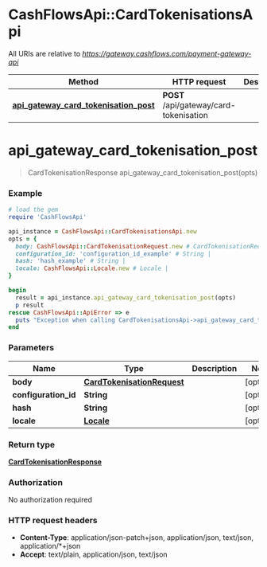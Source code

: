 # CashFlowsApi::CardTokenisationsApi

All URIs are relative to *https://gateway.cashflows.com/payment-gateway-api*

Method | HTTP request | Description
------------- | ------------- | -------------
[**api_gateway_card_tokenisation_post**](CardTokenisationsApi.md#api_gateway_card_tokenisation_post) | **POST** /api/gateway/card-tokenisation | 

# **api_gateway_card_tokenisation_post**
> CardTokenisationResponse api_gateway_card_tokenisation_post(opts)



### Example
```ruby
# load the gem
require 'CashFlowsApi'

api_instance = CashFlowsApi::CardTokenisationsApi.new
opts = { 
  body: CashFlowsApi::CardTokenisationRequest.new # CardTokenisationRequest | 
  configuration_id: 'configuration_id_example' # String | 
  hash: 'hash_example' # String | 
  locale: CashFlowsApi::Locale.new # Locale | 
}

begin
  result = api_instance.api_gateway_card_tokenisation_post(opts)
  p result
rescue CashFlowsApi::ApiError => e
  puts "Exception when calling CardTokenisationsApi->api_gateway_card_tokenisation_post: #{e}"
end
```

### Parameters

Name | Type | Description  | Notes
------------- | ------------- | ------------- | -------------
 **body** | [**CardTokenisationRequest**](CardTokenisationRequest.md)|  | [optional] 
 **configuration_id** | **String**|  | [optional] 
 **hash** | **String**|  | [optional] 
 **locale** | [**Locale**](.md)|  | [optional] 

### Return type

[**CardTokenisationResponse**](CardTokenisationResponse.md)

### Authorization

No authorization required

### HTTP request headers

 - **Content-Type**: application/json-patch+json, application/json, text/json, application/*+json
 - **Accept**: text/plain, application/json, text/json



